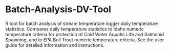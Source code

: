 # Batch-Analysis-DV-Tool
R tool for batch analysis of stream temperature logger daily temperature statistics. Compares daily temperature statistics to Idaho numeric temperature criteria for protection of 
Cold Water Aquatic Life and Salmonid Spawning, and to EPA Bull Trout numeric temperature criteria. See the user guide for detailed information and instructions.
